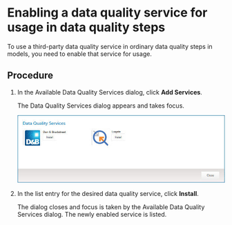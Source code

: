 # Enabling a data quality service for usage in data quality steps 

<head>
  <meta name="guidename" content="DataHub"/>
  <meta name="context" content="GUID-f74aa25d-86a6-4390-b5f0-e90b75ebbd4a"/>
</head>


To use a third-party data quality service in ordinary data quality steps in models, you need to enable that service for usage.

## Procedure

1.  In the Available Data Quality Services dialog, click **Add Services**.

    The Data Quality Services dialog appears and takes focus.

    ![Data Quality Services dialog](../Images/Models/mdm-db-data-quality-services_6e2d6c3f-4681-4c4b-9bba-f102dc420d14.jpg)

2.  In the list entry for the desired data quality service, click **Install**.

    The dialog closes and focus is taken by the Available Data Quality Services dialog. The newly enabled service is listed.